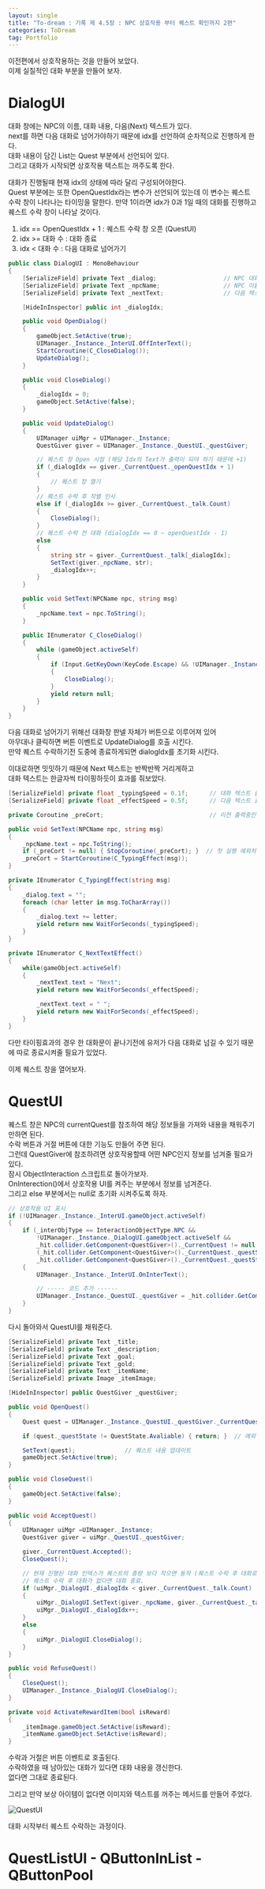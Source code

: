```yaml
---
layout: single 
title: "To-dream : 기록 제 4.5장 : NPC 상호작용 부터 퀘스트 확인까지 2편"
categories: ToDream
tag: Portfolio
---
```


이전편에서 상호작용하는 것을 만들어 보았다.  
이제 실질적인 대화 부분을 만들어 보자.  

# DialogUI

대화 창에는 NPC의 이름, 대화 내용, 다음(Next) 텍스트가 있다.  
next를 하면 다음 대화로 넘어가야하기 때문에 idx를 선언하여 순차적으로 진행하게 한다.  
대화 내용이 담긴 List는 Quest 부분에서 선언되어 있다.  
그리고 대화가 시작되면 상호작용 텍스트는 꺼주도록 한다.

대화가 진행될때 현재 idx의 상태에 따라 달리 구성되어야한다.  
Quest 부분에는 또한 OpenQuestIdx라는 변수가 선언되어 있는데 이 변수는 퀘스트 수락 창이 나타나는 타이밍을 말한다. 만약 1이라면 idx가 0과 1일 때의 대화를 진행하고 퀘스트 수락 창이 나타날 것이다. 
1. idx == OpenQuestIdx + 1 : 퀘스트 수락 창 오픈 (QuestUI)
2. idx >= 대화 수     : 대화 종료
3. idx <  대화 수     : 다음 대화로 넘어가기


```c#
public class DialogUI : MonoBehaviour
{
    [SerializeField] private Text _dialog;                   // NPC 대화 텍스트
    [SerializeField] private Text _npcName;                  // NPC 이름 텍스트
    [SerializeField] private Text _nextText;                 // 다음 텍스트

    [HideInInspector] public int _dialogIdx;

    public void OpenDialog()
    {
        gameObject.SetActive(true);
        UIManager._Instance._InterUI.OffInterText();
        StartCoroutine(C_CloseDialog());
        UpdateDialog();
    }

    public void CloseDialog()
    {
        _dialogIdx = 0;
        gameObject.SetActive(false);
    }

    public void UpdateDialog()
    {
        UIManager uiMgr = UIManager._Instance;
        QuestGiver giver = UIManager._Instance._QuestUI._questGiver;

        // 퀘스트 창 Open 시점 (해당 Idx의 Text가 출력이 되야 하기 때문에 +1)
        if (_dialogIdx == giver._CurrentQuest._openQuestIdx + 1)
        {
            // 퀘스트 창 열기
        }
        // 퀘스트 수락 후 작별 인사
        else if (_dialogIdx >= giver._CurrentQuest._talk.Count)
        {
            CloseDialog();
        }
        // 퀘스트 수락 전 대화 (dialogIdx == 0 ~ openQuestIdx - 1)
        else
        {
            string str = giver._CurrentQuest._talk[_dialogIdx];
            SetText(giver._npcName, str);
            _dialogIdx++;
        }
    }

    public void SetText(NPCName npc, string msg)
    {
        _npcName.text = npc.ToString();
    }

    public IEnumerator C_CloseDialog()
    {
        while (gameObject.activeSelf)
        {
            if (Input.GetKeyDown(KeyCode.Escape) && !UIManager._Instance._QuestUI.gameObject.activeSelf)
            {
                CloseDialog();
            }
            yield return null;
        }
    }
}
```

다음 대화로 넘어가기 위해선 대화창 판넬 자체가 버튼으로 이루어져 있어  
아무대나 클릭하면 버튼 이벤트로 UpdateDialog를 호출 시킨다.  
만약 퀘스트 수락하기전 도중에 종료하게되면 dialogIdx를 초기화 시킨다.  

이대로하면 밋밋하기 때문에 Next 텍스트는 반짝반짝 거리게하고  
대화 텍스트는 한글자씩 타이핑하듯이 효과를 줘보았다.

```c#
[SerializeField] private float _typingSpeed = 0.1f;      // 대화 텍스트 출력 속도
[SerializeField] private float _effectSpeed = 0.5f;      // 다음 텍스트 효과 속도 

private Coroutine _preCort;                              // 이전 출력중인 텍스트의 코루틴

public void SetText(NPCName npc, string msg)
{
    _npcName.text = npc.ToString();
    if (_preCort != null) { StopCoroutine(_preCort); }  // 첫 실행 예외처리
    _preCort = StartCoroutine(C_TypingEffect(msg));
}

private IEnumerator C_TypingEffect(string msg)
{
    _dialog.text = "";
    foreach (char letter in msg.ToCharArray())
    {
        _dialog.text += letter;
        yield return new WaitForSeconds(_typingSpeed);
    }
}

private IEnumerator C_NextTextEffect()
{
    while(gameObject.activeSelf)
    {
        _nextText.text = "Next";
        yield return new WaitForSeconds(_effectSpeed);

        _nextText.text = " ";
        yield return new WaitForSeconds(_effectSpeed);
    }
}
```

다만 타이핑효과의 경우 한 대화문이 끝나기전에 유저가 다음 대화로 넘길 수 있기 때문에 따로 종료시켜줄 필요가 있었다.  

이제 퀘스트 창을 열어보자.  

# QuestUI

퀘스트 창은 NPC의 currentQuest를 참조하여 해당 정보들을 가져와 내용을 채워주기만하면 된다.  
수락 버튼과 거절 버튼에 대한 기능도 만들어 주면 된다.  
그런데 QuestGiver에 참조하려면 상호작용할때 어떤 NPC인지 정보를 넘겨줄 필요가 있다.  
잠시 ObjectInteraction 스크립트로 돌아가보자.  
OnInterection()에서 상호작용 UI를 켜주는 부분에서 정보를 넘겨준다.  
그리고 else 부분에서는 null로 초기화 시켜주도록 하자.  

```c#
// 상호작용 UI 표시
if (!UIManager._Instance._InterUI.gameObject.activeSelf)
{
    if (_interObjType == InteractionObjectType.NPC && 
        !UIManager._Instance._DialogUI.gameObject.activeSelf &&
        _hit.collider.GetComponent<QuestGiver>()._CurrentQuest != null &&
        (_hit.collider.GetComponent<QuestGiver>()._CurrentQuest._questState == QuestState.Avaliable ||
        _hit.collider.GetComponent<QuestGiver>()._CurrentQuest._questState == QuestState.Completed))
    { 
        UIManager._Instance._InterUI.OnInterText();

        // ----- 코드 추가 ------
        UIManager._Instance._QuestUI._questGiver = _hit.collider.GetComponent<QuestGiver>();
    }
}
```

다시 돌아와서 QuestUI를 채워준다.  
```c#
[SerializeField] private Text _title;
[SerializeField] private Text _description;
[SerializeField] private Text _goal;
[SerializeField] private Text _gold;
[SerializeField] private Text _itemName;
[SerializeField] private Image _itemImage;

[HideInInspector] public QuestGiver _questGiver;

public void OpenQuest()
{
    Quest quest = UIManager._Instance._QuestUI._questGiver._CurrentQuest;

    if (quest._questState != QuestState.Avaliable) { return; }  // 예외 처리

    SetText(quest);              // 퀘스트 내용 업데이트
    gameObject.SetActive(true);
}

public void CloseQuest()
{
    gameObject.SetActive(false);
}

public void AcceptQuest()
{
    UIManager uiMgr =UIManager._Instance;
    QuestGiver giver = uiMgr._QuestUI._questGiver;

    giver._CurrentQuest.Accepted(); 
    CloseQuest();

    // 현재 진행된 대화 인덱스가 퀘스트의 총량 보다 작으면 동작 (퀘스트 수락 후 대화로 넘어감)
    // 퀘스트 수락 후 대화가 없다면 대화 종료.
    if (uiMgr._DialogUI._dialogIdx < giver._CurrentQuest._talk.Count)
    {
        uiMgr._DialogUI.SetText(giver._npcName, giver._CurrentQuest._talk[uiMgr._DialogUI._dialogIdx]);
        uiMgr._DialogUI._dialogIdx++;
    }
    else
    {
        uiMgr._DialogUI.CloseDialog();
    }
}

public void RefuseQuest()
{
    CloseQuest();
    UIManager._Instance._DialogUI.CloseDialog();
}

private void ActivateRewardItem(bool isReward)
{
    _itemImage.gameObject.SetActive(isReward);
    _itemName.gameObject.SetActive(isReward);
}
```

수락과 거절은 버튼 이벤트로 호출된다.  
수락하였을 때 남아있는 대화가 있다면 대화 내용을 갱신한다.  
없다면 그대로 종료된다.  

그리고 만약 보상 아이템이 없다면 이미지와 텍스트를 꺼주는 메서드를 만들어 주었다.  

![QuestUI](https://user-images.githubusercontent.com/97664446/193474173-a9351cf4-864e-4f62-a317-d1dd9cc6debe.gif)  

대화 시작부터 퀘스트 수락하는 과정이다.  

# QuestListUI - QButtonInList - QButtonPool